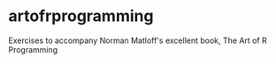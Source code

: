 # artofrprogramming
Exercises to accompany Norman Matloff's excellent book, The Art of R Programming
